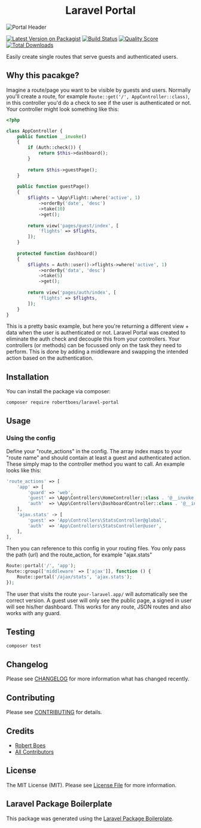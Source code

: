 <h1 align="center">Laravel Portal</h1>

![Portal Header](https://boes.io/laravel-portal/portal-header-4x.png)

[![Latest Version on Packagist](https://img.shields.io/packagist/v/robertboes/laravel-portal.svg?style=flat-square)](https://packagist.org/packages/robertboes/laravel-portal)
[![Build Status](https://img.shields.io/travis/robertboes/laravel-portal/master.svg?style=flat-square)](https://travis-ci.org/robertboes/laravel-portal)
[![Quality Score](https://img.shields.io/scrutinizer/g/robertboes/laravel-portal.svg?style=flat-square)](https://scrutinizer-ci.com/g/robertboes/laravel-portal)
[![Total Downloads](https://img.shields.io/packagist/dt/robertboes/laravel-portal.svg?style=flat-square)](https://packagist.org/packages/robertboes/laravel-portal)

Easily create single routes that serve guests and authenticated users.

## Why this pacakge?

Imagine a route/page you want to be visible by guests and users.
Normally you'll create a route, for example `Route::get('/', AppController::class)`, in this controller you'd do a check to see if the user is authenticated or not.
Your controller might look something like this:
```php
<?php

class AppController {
    public function __invoke()
    {
        if (Auth::check()) {
            return $this->dashboard();
        }
        
        return $this->guestPage();
    }
    
    public function guestPage()
    {
        $flights = \App\Flight::where('active', 1)
            ->orderBy('date', 'desc')
            ->take(10)
            ->get();
            
        return view('pages/guest/index', [
            'flights' => $flights,        
        ]);
    }
    
    protected function dashboard()
    {
        $flights = Auth::user()->flights->where('active', 1)
            ->orderBy('data', 'desc')
            ->take(5)
            ->get();
        
        return view('pages/auth/index', [
            'flights' => $flights,
        ]);
    }
}
```

This is a pretty basic example, but here you're returning a different view + data when the user is authenticated or not.
Laravel Portal was created to eliminate the auth check and decouple this from your controllers.
Your controllers (or methods) can be focussed only on the task they need to perform.
This is done by adding a middleware and swapping the intended action based on the authentication.

## Installation

You can install the package via composer:

```bash
composer require robertboes/laravel-portal
```

## Usage

### Using the config

Define your "route_actions" in the config. 
The array index maps to your "route name" and should contain at least a guest and authenticated action.
These simply map to the controller method you want to call. An example looks like this:

```php
'route_actions' => [
    'app' => [
        'guard' => 'web',
        'guest' => \App\Controllers\HomeController::class . '@__invoke',
        'auth'  => \App\Controllers\DashboardController::class . '@__invoke',
    ],
    'ajax.stats' -> [
        'guest' => 'App\Controllers\StatsController@global', 
        'auth'  => 'App\Controllers\StatsController@user',
    ],
],
```

Then you can reference to this config in your routing files.
You only pass the path (url) and the route_action, for example "ajax.stats"

``` php
Route::portal('/', 'app');
Route::group(['middleware' => ['ajax']], function () {
    Route::portal('/ajax/stats', 'ajax.stats');
});
```

The user that visits the route `your-laravel.app/` will automatically see the correct version. 
A guest user will only see the public page, a signed in user will see his/her dashboard.
This works for any route, JSON routes and also works with any guard.


## Testing

``` bash
composer test
```

## Changelog

Please see [CHANGELOG](CHANGELOG.md) for more information what has changed recently.

## Contributing

Please see [CONTRIBUTING](CONTRIBUTING.md) for details.

## Credits

- [Robert Boes](https://github.com/robertboes)
- [All Contributors](../../contributors)

## License

The MIT License (MIT). Please see [License File](LICENSE.md) for more information.

## Laravel Package Boilerplate

This package was generated using the [Laravel Package Boilerplate](https://laravelpackageboilerplate.com).
